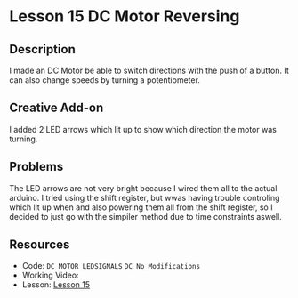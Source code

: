 # Lesson 15 DC Motor Reversing

## Description
I made an DC Motor be able to switch directions with the push of a button. It can also change speeds by turning a potentiometer.

## Creative Add-on
I added 2 LED arrows which lit up to show which direction the motor was turning.

## Problems
The LED arrows are not very bright because I wired them all to the actual arduino. I tried using the shift register, but wwas having trouble controling which lit up when and also powering them all from the shift register, so I decided to just go with the simpiler method due to time constraints aswell.

## Resources 
- Code: `DC_MOTOR_LEDSIGNALS` `DC_No_Modifications`
- Working Video:
- Lesson: [Lesson 15](https://learn.adafruit.com/adafruit-arduino-lesson-15-dc-motor-reversing)
